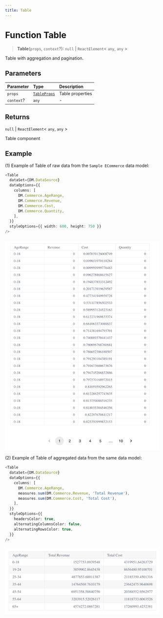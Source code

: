 ```yaml
---
title: Table
---
```


# Function Table

> **Table**(`props`, `context`?): `null` \| `ReactElement`\< `any`, `any` \>

Table with aggregation and pagination.

## Parameters

| Parameter | Type | Description |
| :------ | :------ | :------ |
| `props` | [`TableProps`](../interfaces/interface.TableProps.md) | Table properties |
| `context`? | `any` | - |

## Returns

`null` \| `ReactElement`\< `any`, `any` \>

Table component

## Example

(1) Example of Table of raw data from the `Sample ECommerce` data model:

```ts
<Table
  dataSet={DM.DataSource}
  dataOptions={{
    columns: [
      DM.Commerce.AgeRange,
      DM.Commerce.Revenue,
      DM.Commerce.Cost,
      DM.Commerce.Quantity,
    ],
  }}
  styleOptions={{ width: 600, height: 750 }}
/>
```
###
<img src="../../../img/table-example-1.png" width="800px" />

(2) Example of Table of aggregated data from the same data model:

```ts
<Table
  dataSet={DM.DataSource}
  dataOptions={{
    columns: [
      DM.Commerce.AgeRange,
      measures.sum(DM.Commerce.Revenue, 'Total Revenue'),
      measures.sum(DM.Commerce.Cost, 'Total Cost'),
    ],
  }}
  styleOptions={{
    headersColor: true,
    alternatingColumnsColor: false,
    alternatingRowsColor: true,
  }}
/>
```
###
<img src="../../../img/table-example-2.png" width="800px" />
